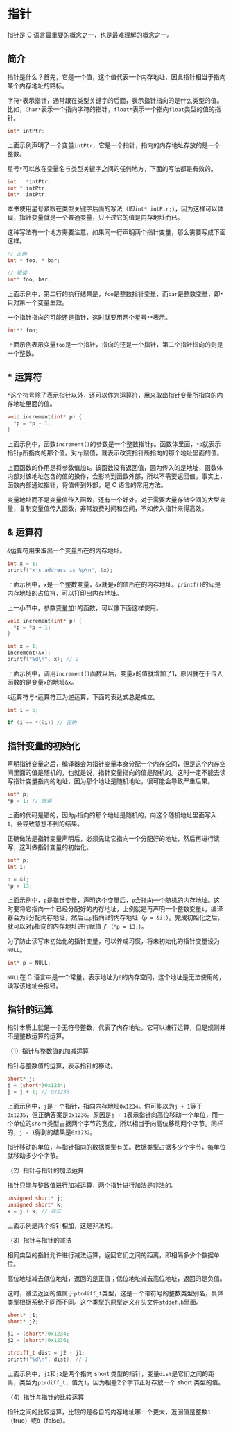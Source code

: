 # 指针

指针是 C 语言最重要的概念之一，也是最难理解的概念之一。

## 简介

指针是什么？首先，它是一个值，这个值代表一个内存地址，因此指针相当于指向某个内存地址的路标。

字符`*`表示指针，通常跟在类型关键字的后面，表示指针指向的是什么类型的值。比如，`Char*`表示一个指向字符的指针，`float*`表示一个指向`float`类型的值的指针。

```c
int* intPtr;
```

上面示例声明了一个变量`intPtr`，它是一个指针，指向的内存地址存放的是一个整数。

星号`*`可以放在变量名与类型关键字之间的任何地方，下面的写法都是有效的。

```c
int   *intPtr;
int * intPtr;
int*  intPtr;
```

本书使用星号紧跟在类型关键字后面的写法（即`int* intPtr;`），因为这样可以体现，指针变量就是一个普通变量，只不过它的值是内存地址而已。

这种写法有一个地方需要注意，如果同一行声明两个指针变量，那么需要写成下面这样。

```c
// 正确
int * foo, * bar;

// 错误
int* foo, bar;
```

上面示例中，第二行的执行结果是，`foo`是整数指针变量，而`bar`是整数变量，即`*`只对第一个变量生效。

一个指针指向的可能还是指针，这时就要用两个星号`**`表示。

```c
int** foo;
```

上面示例表示变量`foo`是一个指针，指向的还是一个指针，第二个指针指向的则是一个整数。

## * 运算符

`*`这个符号除了表示指针以外，还可以作为运算符，用来取出指针变量所指向的内存地址里面的值。

```c
void increment(int* p) {
  *p = *p + 1;
}
```

上面示例中，函数`increment()`的参数是一个整数指针`p`。函数体里面，`*p`就表示指针`p`所指向的那个值。对`*p`赋值，就表示改变指针所指向的那个地址里面的值。

上面函数的作用是将参数值加`1`。该函数没有返回值，因为传入的是地址，函数体内部对该地址包含的值的操作，会影响到函数外部，所以不需要返回值。事实上，函数内部通过指针，将值传到外部，是 C 语言的常用方法。

变量地址而不是变量值传入函数，还有一个好处。对于需要大量存储空间的大型变量，复制变量值传入函数，非常浪费时间和空间，不如传入指针来得高效。

## & 运算符

`&`运算符用来取出一个变量所在的内存地址。

```c
int x = 1;
printf("x's address is %p\n", &x);
```

上面示例中，`x`是一个整数变量，`&x`就是`x`的值所在的内存地址。`printf()`的`%p`是内存地址的占位符，可以打印出内存地址。

上一小节中，参数变量加`1`的函数，可以像下面这样使用。

```c
void increment(int* p) {
  *p = *p + 1;
}

int x = 1;
increment(&x);
printf("%d\n", x); // 2
```

上面示例中，调用`increment()`函数以后，变量`x`的值就增加了1，原因就在于传入函数的是变量`x`的地址`&x`。

`&`运算符与`*`运算符互为逆运算，下面的表达式总是成立。

```c
int i = 5;

if (i == *(&i)) // 正确
```

## 指针变量的初始化

声明指针变量之后，编译器会为指针变量本身分配一个内存空间，但是这个内存空间里面的值是随机的，也就是说，指针变量指向的值是随机的。这时一定不能去读写指针变量指向的地址，因为那个地址是随机地址，很可能会导致严重后果。

```c
int* p;
*p = 1; // 错误
```

上面的代码是错的，因为`p`指向的那个地址是随机的，向这个随机地址里面写入`1`，会导致意想不到的结果。

正确做法是指针变量声明后，必须先让它指向一个分配好的地址，然后再进行读写，这叫做指针变量的初始化。

```c
int* p;
int i;

p = &i;
*p = 13;
```

上面示例中，`p`是指针变量，声明这个变量后，`p`会指向一个随机的内存地址。这时要将它指向一个已经分配好的内存地址，上例就是再声明一个整数变量`i`，编译器会为`i`分配内存地址，然后让`p`指向`i`的内存地址（`p = &i;`）。完成初始化之后，就可以对`p`指向的内存地址进行赋值了（`*p = 13;`）。

为了防止读写未初始化的指针变量，可以养成习惯，将未初始化的指针变量设为`NULL`。

```c
int* p = NULL;
```

`NULL`在 C 语言中是一个常量，表示地址为`0`的内存空间，这个地址是无法使用的，读写该地址会报错。

## 指针的运算

指针本质上就是一个无符号整数，代表了内存地址。它可以进行运算，但是规则并不是整数运算的运算。

（1）指针与整数值的加减运算

指针与整数值的运算，表示指针的移动。

```c
short* j;
j = (short*)0x1234;
j = j + 1; // 0x1236
```

上面示例中，`j`是一个指针，指向内存地址`0x1234`。你可能以为`j + 1`等于`0x1235`，但正确答案是`0x1236`。原因是`j + 1`表示指针向高位移动一个单位，而一个单位的`short`类型占据两个字节的宽度，所以相当于向高位移动两个字节。同样的，`j - 1`得到的结果是`0x1232`。

指针移动的单位，与指针指向的数据类型有关。数据类型占据多少个字节，每单位就移动多少个字节。

（2）指针与指针的加法运算

指针只能与整数值进行加减运算，两个指针进行加法是非法的。

```c
unsigned short* j;
unsigned short* k;
x = j + k; // 非法
```

上面示例是两个指针相加，这是非法的。

（3）指针与指针的减法

相同类型的指针允许进行减法运算，返回它们之间的距离，即相隔多少个数据单位。

高位地址减去低位地址，返回的是正值；低位地址减去高位地址，返回的是负值。

这时，减法返回的值属于`ptrdiff_t`类型，这是一个带符号的整数类型别名，具体类型根据系统不同而不同。这个类型的原型定义在头文件`stddef.h`里面。

```c
short* j1;
short* j2;

j1 = (short*)0x1234;
j2 = (short*)0x1236;

ptrdiff_t dist = j2 - j1;
printf("%d\n", dist); // 1
```

上面示例中，`j1`和`j2`是两个指向 short 类型的指针，变量`dist`是它们之间的距离，类型为`ptrdiff_t`，值为`1`，因为相差2个字节正好存放一个 short 类型的值。

（4）指针与指针的比较运算

指针之间的比较运算，比较的是各自的内存地址哪一个更大，返回值是整数`1`（true）或`0`（false）。
